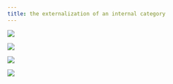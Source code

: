 ```yaml
---
title: the externalization of an internal category
---
```


![](frct-001R)

![](frct-000W)

![](frct-000X)

![](frct-000Y)
